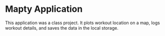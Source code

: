 # Mapty Application

This application was a class project. It plots workout location on a map, logs workout details, and saves the
data in the local storage.
